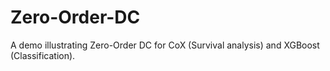 # Zero-Order-DC

A demo illustrating Zero-Order DC for CoX (Survival analysis) and XGBoost (Classification).
